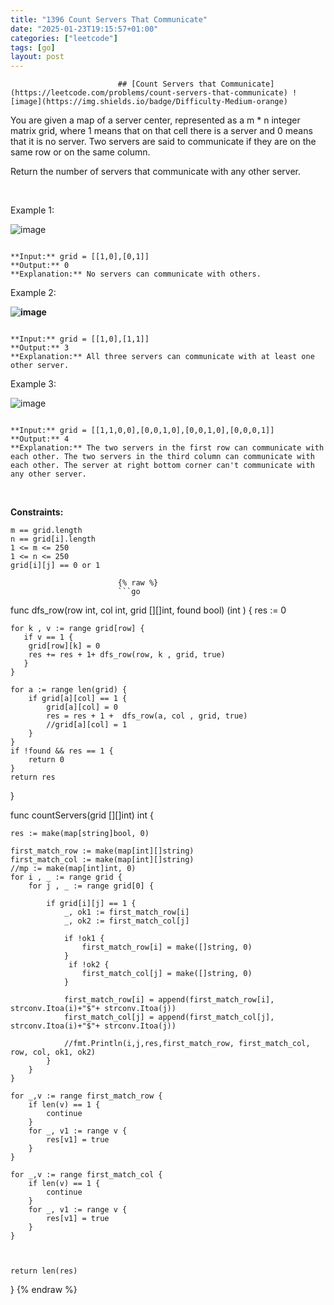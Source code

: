 ```yaml
---
title: "1396 Count Servers That Communicate"
date: "2025-01-23T19:15:57+01:00"
categories: ["leetcode"]
tags: [go]
layout: post
---
```



                            ## [Count Servers that Communicate](https://leetcode.com/problems/count-servers-that-communicate) ![image](https://img.shields.io/badge/Difficulty-Medium-orange)

You are given a map of a server center, represented as a m * n integer matrix grid, where 1 means that on that cell there is a server and 0 means that it is no server. Two servers are said to communicate if they are on the same row or on the same column.

Return the number of servers that communicate with any other server.

 

Example 1:

![image](https://assets.leetcode.com/uploads/2019/11/14/untitled-diagram-6.jpg)

```

**Input:** grid = [[1,0],[0,1]]
**Output:** 0
**Explanation:** No servers can communicate with others.
```

Example 2:

**![image](https://assets.leetcode.com/uploads/2019/11/13/untitled-diagram-4.jpg)**

```

**Input:** grid = [[1,0],[1,1]]
**Output:** 3
**Explanation:** All three servers can communicate with at least one other server.

```

Example 3:

![image](https://assets.leetcode.com/uploads/2019/11/14/untitled-diagram-1-3.jpg)

```

**Input:** grid = [[1,1,0,0],[0,0,1,0],[0,0,1,0],[0,0,0,1]]
**Output:** 4
**Explanation:** The two servers in the first row can communicate with each other. The two servers in the third column can communicate with each other. The server at right bottom corner can't communicate with any other server.

```

 

**Constraints:**

	m == grid.length
	n == grid[i].length
	1 <= m <= 250
	1 <= n <= 250
	grid[i][j] == 0 or 1

                            {% raw %}
                            ```go
                            
func dfs_row(row int, col int, grid [][]int, found bool) (int ) {
    res := 0
    
    for k , v := range grid[row] {
       if v == 1 {
        grid[row][k] = 0
        res += res + 1+ dfs_row(row, k , grid, true)
       }
    }

    for a := range len(grid) {
        if grid[a][col] == 1 {
            grid[a][col] = 0
            res = res + 1 +  dfs_row(a, col , grid, true)
            //grid[a][col] = 1
        }
    }
    if !found && res == 1 {
        return 0
    }
    return res

}



func countServers(grid [][]int) int {

    res := make(map[string]bool, 0)
    
    first_match_row := make(map[int][]string)
    first_match_col := make(map[int][]string)
    //mp := make(map[int]int, 0)
    for i , _ := range grid {
        for j , _ := range grid[0] {
            
            if grid[i][j] == 1 {
                _, ok1 := first_match_row[i]
                _, ok2 := first_match_col[j]

                if !ok1 {
                    first_match_row[i] = make([]string, 0)
                }
                 if !ok2 {
                    first_match_col[j] = make([]string, 0)
                }

                first_match_row[i] = append(first_match_row[i], strconv.Itoa(i)+"$"+ strconv.Itoa(j))
                first_match_col[j] = append(first_match_col[j], strconv.Itoa(i)+"$"+ strconv.Itoa(j))
                
                //fmt.Println(i,j,res,first_match_row, first_match_col, row, col, ok1, ok2)
            }
        }
    }

    for _,v := range first_match_row {
        if len(v) == 1 {
            continue
        }
        for _, v1 := range v {
            res[v1] = true
        }
    }

    for _,v := range first_match_col {
        if len(v) == 1 {
            continue
        }
        for _, v1 := range v {
            res[v1] = true
        }
    }

     
    
    return len(res)
}
                            {% endraw %}
                            